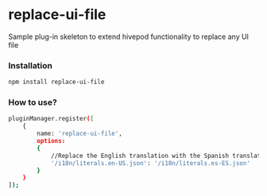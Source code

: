 # replace-ui-file
Sample plug-in skeleton to extend hivepod functionality to replace any UI file

### Installation
```sh
npm install replace-ui-file
```

### How to use?
```sh
pluginManager.register([
    {
        name: 'replace-ui-file', 
        options:
        {
            //Replace the English translation with the Spanish translation
            '/i18n/literals.en-US.json': '/i18n/literals.es-ES.json'
        }
    }
]);	
```